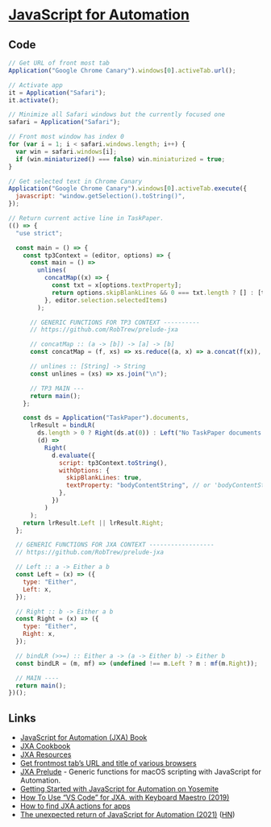 # [JavaScript for Automation](https://developer.apple.com/library/content/releasenotes/InterapplicationCommunication/RN-JavaScriptForAutomation/Articles/Introduction.html)

## Code

```javascript
// Get URL of front most tab
Application("Google Chrome Canary").windows[0].activeTab.url();
```

```javascript
// Activate app
it = Application("Safari");
it.activate();
```

```javascript
// Minimize all Safari windows but the currently focused one
safari = Application("Safari");

// Front most window has index 0
for (var i = 1; i < safari.windows.length; i++) {
  var win = safari.windows[i];
  if (win.miniaturized() === false) win.miniaturized = true;
}
```

```javascript
// Get selected text in Chrome Canary
Application("Google Chrome Canary").windows[0].activeTab.execute({
  javascript: "window.getSelection().toString()",
});
```

```javascript
// Return current active line in TaskPaper.
(() => {
  "use strict";

  const main = () => {
    const tp3Context = (editor, options) => {
      const main = () =>
        unlines(
          concatMap((x) => {
            const txt = x[options.textProperty];
            return options.skipBlankLines && 0 === txt.length ? [] : [txt];
          }, editor.selection.selectedItems)
        );

      // GENERIC FUNCTIONS FOR TP3 CONTEXT ----------
      // https://github.com/RobTrew/prelude-jxa

      // concatMap :: (a -> [b]) -> [a] -> [b]
      const concatMap = (f, xs) => xs.reduce((a, x) => a.concat(f(x)), []);

      // unlines :: [String] -> String
      const unlines = (xs) => xs.join("\n");

      // TP3 MAIN ---
      return main();
    };

    const ds = Application("TaskPaper").documents,
      lrResult = bindLR(
        ds.length > 0 ? Right(ds.at(0)) : Left("No TaskPaper documents open"),
        (d) =>
          Right(
            d.evaluate({
              script: tp3Context.toString(),
              withOptions: {
                skipBlankLines: true,
                textProperty: "bodyContentString", // or 'bodyContentString'
              },
            })
          )
      );
    return lrResult.Left || lrResult.Right;
  };

  // GENERIC FUNCTIONS FOR JXA CONTEXT ------------------
  // https://github.com/RobTrew/prelude-jxa

  // Left :: a -> Either a b
  const Left = (x) => ({
    type: "Either",
    Left: x,
  });

  // Right :: b -> Either a b
  const Right = (x) => ({
    type: "Either",
    Right: x,
  });

  // bindLR (>>=) :: Either a -> (a -> Either b) -> Either b
  const bindLR = (m, mf) => (undefined !== m.Left ? m : mf(m.Right));

  // MAIN ----
  return main();
})();
```

## Links

- [JavaScript for Automation (JXA) Book](https://bru6.de/jxa/)
- [JXA Cookbook](https://github.com/JXA-Cookbook/JXA-Cookbook/wiki/Foreword)
- [JXA Resources](https://apple-dev.groups.io/g/jxa/wiki/JXA-Resources)
- [Get frontmost tab’s URL and title of various browsers](https://www.alfredforum.com/topic/2013-how-to-get-frontmost-tab%E2%80%99s-url-and-title-of-various-browsers/)
- [JXA Prelude](https://github.com/RobTrew/prelude-jxa) - Generic functions for macOS scripting with JavaScript for Automation.
- [Getting Started with JavaScript for Automation on Yosemite](https://www.macstories.net/tutorials/getting-started-with-javascript-for-automation-on-yosemite/)
- [How To Use “VS Code” for JXA, with Keyboard Maestro (2019)](https://forum.keyboardmaestro.com/t/how-to-use-vs-code-for-jxa-with-keyboard-maestro/15281)
- [How to find JXA actions for apps](https://forum.keyboardmaestro.com/t/how-to-use-vs-code-for-jxa-with-keyboard-maestro/15281/26)
- [The unexpected return of JavaScript for Automation (2021)](https://scriptingosx.com/2021/11/the-unexpected-return-of-javascript-for-automation/) ([HN](https://news.ycombinator.com/item?id=29327349))
